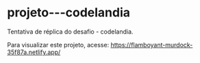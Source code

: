 # projeto---codelandia
Tentativa de réplica do desafio - codelandia.

Para visualizar este projeto, acesse: https://flamboyant-murdock-35f87a.netlify.app/

